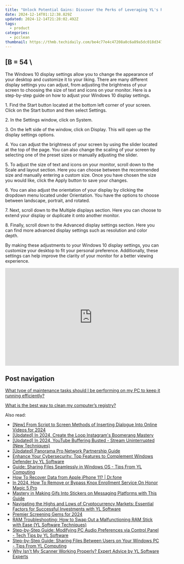 ```yaml
---
title: "Unlock Potential Gains: Discover the Perks of Leveraging YL's Registry for Enhanced Software Performance"
date: 2024-12-14T01:12:38.829Z
updated: 2024-12-14T21:28:02.492Z
tags:
  - product
categories:
  - pcclean
thumbnail: https://thmb.techidaily.com/be4c77e4c47208a0c6a89a5dc018d347b3f89d31378e1f478ed8a82b6ec5c28d.jpg
---
```


## \[B = 54 \

The Windows 10 display settings allow you to change the appearance of your desktop and customize it to your liking. There are many different display settings you can adjust, from adjusting the brightness of your screen to choosing the size of text and icons on your monitor. Here is a step-by-step guide on how to adjust your Windows 10 display settings. 

1\. Find the Start button located at the bottom left corner of your screen. Click on the Start button and then select Settings.

2\. In the Settings window, click on System.

3\. On the left side of the window, click on Display. This will open up the display settings options. 

4\. You can adjust the brightness of your screen by using the slider located at the top of the page. You can also change the scaling of your screen by selecting one of the preset sizes or manually adjusting the slider.

5\. To adjust the size of text and icons on your monitor, scroll down to the Scale and layout section. Here you can choose between the recommended size and manually entering a custom size. Once you have chosen the size you would like, click the Apply button to save your changes.

6\. You can also adjust the orientation of your display by clicking the dropdown menu located under Orientation. You have the options to choose between landscape, portrait, and rotated.

7\. Next, scroll down to the Multiple displays section. Here you can choose to extend your display or duplicate it onto another monitor.

8\. Finally, scroll down to the Advanced display settings section. Here you can find more advanced display settings such as resolution and color depth. 

By making these adjustments to your Windows 10 display settings, you can customize your desktop to fit your personal preference. Additionally, these settings can help improve the clarity of your monitor for a better viewing experience.

<!-- affiliate ads begin -->
<iframe width="560" height="315" src="https://www.youtube.com/embed/Iz2LYWd8EqI?si=G_3CqFRAmeVPczjj" title="YouTube video player" frameborder="0" allow="accelerometer; autoplay; clipboard-write; encrypted-media; gyroscope; picture-in-picture; web-share" referrerpolicy="strict-origin-when-cross-origin" allowfullscreen></iframe>
<!-- affiliate ads end -->

## Post navigation

[What type of maintenance tasks should I be performing on my PC to keep it running efficiently?](https://tools.techidaily.com/pcclean/products/)

[What is the best way to clean my computer’s registry?](https://tools.techidaily.com/pcclean/products/)

<ins class="adsbygoogle"
     style="display:block"
     data-ad-format="autorelaxed"
     data-ad-client="ca-pub-7571918770474297"
     data-ad-slot="1223367746"></ins>

<ins class="adsbygoogle"
     style="display:block"
     data-ad-client="ca-pub-7571918770474297"
     data-ad-slot="8358498916"
     data-ad-format="auto"
     data-full-width-responsive="true"></ins>

<span class="atpl-alsoreadstyle">Also read:</span>
<div><ul>
<li><a href="https://eaxpv-info.techidaily.com/new-from-script-to-screen-methods-of-inserting-dialogue-into-online-videos-for-2024/"><u>[New] From Script to Screen Methods of Inserting Dialogue Into Online Videos for 2024</u></a></li>
<li><a href="https://instagram-video-recordings.techidaily.com/updated-in-2024-create-the-loop-instagrams-boomerang-mastery/"><u>[Updated] In 2024, Create the Loop Instagram's Boomerang Mastery</u></a></li>
<li><a href="https://facebook-videos.techidaily.com/updated-in-2024-youtube-buffering-busted-stream-uninterrupted-new-techniques/"><u>[Updated] In 2024, YouTube Buffering Busted - Stream Uninterrupted (New Techniques)</u></a></li>
<li><a href="https://facebook-video-share.techidaily.com/updated-panorama-pro-network-partnership-guide/"><u>[Updated] Panorama Pro Network Partnership Guide</u></a></li>
<li><a href="https://discover-fantastic.techidaily.com/enhance-your-cybersecurity-top-features-to-complement-windows-defender-by-yl-software/"><u>Enhance Your Cybersecurity: Top Features to Complement Windows Defender by YL Software</u></a></li>
<li><a href="https://discover-fantastic.techidaily.com/guide-sharing-files-seamlessly-in-windows-os-tips-from-yl-computing/"><u>Guide: Sharing Files Seamlessly in Windows OS - Tips From YL Computing</u></a></li>
<li><a href="https://techidaily.com/how-to-recover-data-from-apple-iphone-11-drfone-by-drfone-ios-data-recovery-ios-data-recovery/"><u>How To Recover Data from Apple iPhone 11? | Dr.fone</u></a></li>
<li><a href="https://unlock-android.techidaily.com/in-2024-how-to-remove-or-bypass-knox-enrollment-service-on-honor-magic-5-pro-by-drfone-android/"><u>In 2024, How To Remove or Bypass Knox Enrollment Service On Honor Magic 5 Pro</u></a></li>
<li><a href="https://extra-resources.techidaily.com/mastery-in-making-gifs-into-stickers-on-messaging-platforms-with-this-guide/"><u>Mastery in Making Gifs Into Stickers on Messaging Platforms with This Guide</u></a></li>
<li><a href="https://discover-fantastic.techidaily.com/navigating-the-highs-and-lows-of-cryptocurrency-markets-essential-factors-for-successful-investments-with-yl-software/"><u>Navigating the Highs and Lows of Cryptocurrency Markets: Essential Factors for Successful Investments with YL Software</u></a></li>
<li><a href="https://extra-skills.techidaily.com/premier-screening-gems-for-2024/"><u>Premier Screening Gems for 2024</u></a></li>
<li><a href="https://discover-fantastic.techidaily.com/ram-troubleshooting-how-to-swap-out-a-malfunctioning-ram-stick-with-ease-yl-software-techniques/"><u>RAM Troubleshooting: How to Swap Out a Malfunctioning RAM Stick with Ease (YL Software Techniques)</u></a></li>
<li><a href="https://discover-fantastic.techidaily.com/step-by-step-guide-modifying-pc-audio-preferences-via-control-panel-tech-tips-by-yl-software/"><u>Step-by-Step Guide: Modifying PC Audio Preferences via Control Panel - Tech Tips by YL Software</u></a></li>
<li><a href="https://discover-fantastic.techidaily.com/step-by-step-guide-sharing-files-between-users-on-your-windows-pc-tips-from-yl-computing/"><u>Step-by-Step Guide: Sharing Files Between Users on Your Windows PC - Tips From YL Computing</u></a></li>
<li><a href="https://discover-fantastic.techidaily.com/why-isnt-my-scanner-working-properly-expert-advice-by-yl-software-experts/"><u>Why Isn't My Scanner Working Properly? Expert Advice by YL Software Experts</u></a></li>
</ul></div>

